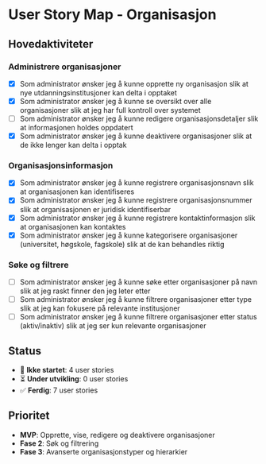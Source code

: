 # User Story Map - Organisasjon

## Hovedaktiviteter

### Administrere organisasjoner
- [x] Som administrator ønsker jeg å kunne opprette ny organisasjon slik at nye utdanningsinstitusjoner kan delta i opptaket
- [x] Som administrator ønsker jeg å kunne se oversikt over alle organisasjoner slik at jeg har full kontroll over systemet
- [ ] Som administrator ønsker jeg å kunne redigere organisasjonsdetaljer slik at informasjonen holdes oppdatert
- [x] Som administrator ønsker jeg å kunne deaktivere organisasjoner slik at de ikke lenger kan delta i opptak

### Organisasjonsinformasjon
- [x] Som administrator ønsker jeg å kunne registrere organisasjonsnavn slik at organisasjonen kan identifiseres
- [x] Som administrator ønsker jeg å kunne registrere organisasjonsnummer slik at organisasjonen er juridisk identifiserbar
- [x] Som administrator ønsker jeg å kunne registrere kontaktinformasjon slik at organisasjonen kan kontaktes
- [x] Som administrator ønsker jeg å kunne kategorisere organisasjoner (universitet, høgskole, fagskole) slik at de kan behandles riktig

### Søke og filtrere
- [ ] Som administrator ønsker jeg å kunne søke etter organisasjoner på navn slik at jeg raskt finner den jeg leter etter
- [ ] Som administrator ønsker jeg å kunne filtrere organisasjoner etter type slik at jeg kan fokusere på relevante institusjoner
- [ ] Som administrator ønsker jeg å kunne filtrere organisasjoner etter status (aktiv/inaktiv) slik at jeg ser kun relevante organisasjoner

## Status
- 🔲 **Ikke startet**: 4 user stories
- ⏳ **Under utvikling**: 0 user stories  
- ✅ **Ferdig**: 7 user stories

## Prioritet
- **MVP**: Opprette, vise, redigere og deaktivere organisasjoner
- **Fase 2**: Søk og filtrering
- **Fase 3**: Avanserte organisasjonstyper og hierarkier